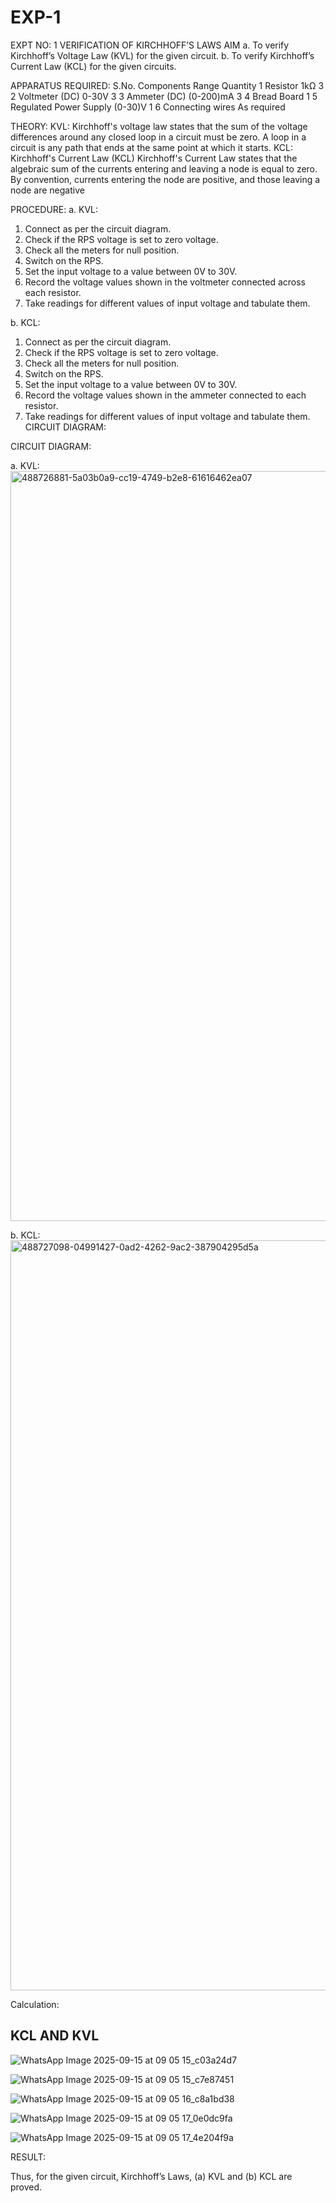 # EXP-1
EXPT NO: 1	VERIFICATION OF KIRCHHOFF’S LAWS
AIM
a.   To verify Kirchhoff’s Voltage Law (KVL) for the given circuit. 
b.   To verify Kirchhoff’s Current Law (KCL) for the given circuits.

APPARATUS REQUIRED:
S.No.	Components	Range	Quantity
1	Resistor	1kΩ	3
2	Voltmeter (DC)	0-30V	3
3	Ammeter (DC)	(0-200)mA	3
4	Bread Board		1
5	Regulated Power Supply	(0-30)V	1
6	Connecting wires		As required

THEORY:
KVL: Kirchhoff's voltage law states that the sum of the voltage differences around any closed loop in a circuit must be zero. A loop in a circuit is any path that ends at the same point at which it starts.
KCL:
Kirchhoff's Current Law (KCL) Kirchhoff's Current Law states that the algebraic sum of the currents entering and leaving a node is equal to zero. By convention, currents entering the node are positive, and those leaving a node are negative


PROCEDURE:
a.   KVL:
1.   Connect as per the circuit diagram.
2.   Check if the RPS voltage is set to zero voltage.
3.   Check all the meters for null position.
4.   Switch on the RPS.
5.   Set the input voltage to a value between 0V to 30V.
6.   Record the voltage values shown in the voltmeter connected across each resistor.
7.   Take readings for different values of input voltage and tabulate them.


b.  KCL:
1.   Connect as per the circuit diagram.
2.   Check if the RPS voltage is set to zero voltage.
3.   Check all the meters for null position.
4.   Switch on the RPS.
5.   Set the input voltage to a value between 0V to 30V.
6.   Record the voltage values shown in the ammeter connected to each resistor.
7.   Take readings for different values of input voltage and tabulate them. 
CIRCUIT DIAGRAM:

CIRCUIT DIAGRAM:


a.   KVL:
 <img width="1920" height="1200" alt="488726881-5a03b0a9-cc19-4749-b2e8-61616462ea07" src="https://github.com/user-attachments/assets/854e3290-f4d7-4617-9505-1fa6ee5d9d65" />



b.  KCL:
 <img width="1920" height="1200" alt="488727098-04991427-0ad2-4262-9ac2-387904295d5a" src="https://github.com/user-attachments/assets/a96ca078-c37a-4ac1-9db0-8adf76938611" />


Calculation:

## KCL AND KVL
 ![WhatsApp Image 2025-09-15 at 09 05 15_c03a24d7](https://github.com/user-attachments/assets/d6659269-8b7a-4127-8b01-415cb21f88c5)


![WhatsApp Image 2025-09-15 at 09 05 15_c7e87451](https://github.com/user-attachments/assets/ec02bd33-d66e-430d-8f7f-78826dcafeac)

![WhatsApp Image 2025-09-15 at 09 05 16_c8a1bd38](https://github.com/user-attachments/assets/3adc9a55-e6c7-4f62-b680-3132eab49456)

![WhatsApp Image 2025-09-15 at 09 05 17_0e0dc9fa](https://github.com/user-attachments/assets/b2f8ffc5-40a8-4efc-9699-ace524fc414b)

![WhatsApp Image 2025-09-15 at 09 05 17_4e204f9a](https://github.com/user-attachments/assets/25bf97e2-c420-4e4c-b0d5-b694f44c3042)


RESULT:

Thus, for the given circuit, Kirchhoff’s Laws, (a) KVL and (b) KCL are proved.
